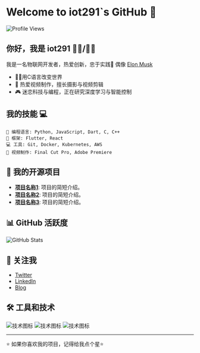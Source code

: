# Welcome to iot291`s GitHub 👋

 ![Profile Views](https://komarev.com/ghpvc/?username=iot291&color=blueviolet)
## 你好，我是 iot291 🦸‍♂️/🦸‍♀️

我是一名物联网开发者，热爱创新，忠于实践🚀
偶像 [Elon Musk](https://x.com/elonmusk) 
- 👨‍💻用C语言改变世界
- 🎥 热爱视频制作，擅长摄影与视频剪辑
- 🎮 迷恋科技与编程，正在研究深度学习与智能控制

## 我的技能 💻

 ```text 
 🎯 编程语言: Python, JavaScript, Dart, C, C++ 
 📱 框架: Flutter, React 
 💻 工具: Git, Docker, Kubernetes, AWS 
 🎥 视频制作: Final Cut Pro, Adobe Premiere 
 ``` 

## 📂 我的开源项目

 - **[项目名称1](项目链接)**: 项目的简短介绍。 
 - **[项目名称2](项目链接)**: 项目的简短介绍。 
 - **[项目名称3](项目链接)**: 项目的简短介绍。 

## 📊 GitHub 活跃度

 ![GitHub Stats](https://github-readme-stats.vercel.app/api?username=iot291&show_icons=true&count_private=true&hide=prs&theme=radical) 

## 🚀 关注我

 - [Twitter](https://twitter.com/你的Twitter账号) 
 - [LinkedIn](https://www.linkedin.com/in/你的LinkedIn账号/) 
 - [Blog](https://你的博客链接.com) 

## 🛠️ 工具和技术

 ![技术图标](https://img.shields.io/badge/Flutter-Dart-blue?style=flat-square&logo=flutter&logoColor=white) 
 ![技术图标](https://img.shields.io/badge/Python-3.9-blue?style=flat-square&logo=python&logoColor=white) 
 ![技术图标](https://img.shields.io/badge/JavaScript-ES6-yellow?style=flat-square&logo=javascript&logoColor=white) 

---

 ⭐️ 如果你喜欢我的项目，记得给我点个星⭐️ 
